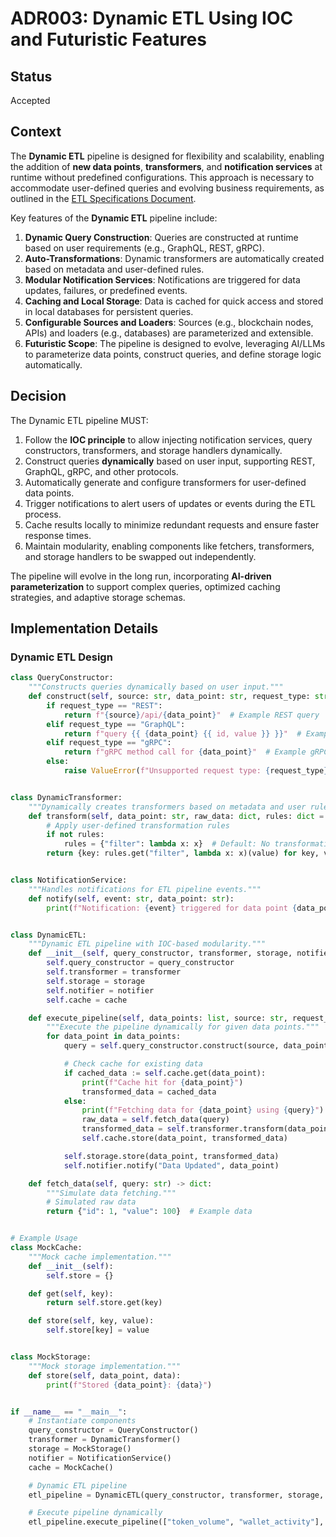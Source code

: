 # ADR003: Dynamic ETL Using IOC and Futuristic Features

## Status  
Accepted  

## Context  
The **Dynamic ETL** pipeline is designed for flexibility and scalability, enabling the addition of **new data points**, **transformers**, and **notification services** at runtime without predefined configurations. This approach is necessary to accommodate user-defined queries and evolving business requirements, as outlined in the [ETL Specifications Document](https://docs.google.com/document/d/1_rZ8OyYdVETFfojTnDDSAstpRGWeZb_tZMXwQ99BpRQ/edit?tab=t.0).

Key features of the **Dynamic ETL** pipeline include:  
1. **Dynamic Query Construction**: Queries are constructed at runtime based on user requirements (e.g., GraphQL, REST, gRPC).  
2. **Auto-Transformations**: Dynamic transformers are automatically created based on metadata and user-defined rules.  
3. **Modular Notification Services**: Notifications are triggered for data updates, failures, or predefined events.  
4. **Caching and Local Storage**: Data is cached for quick access and stored in local databases for persistent queries.  
5. **Configurable Sources and Loaders**: Sources (e.g., blockchain nodes, APIs) and loaders (e.g., databases) are parameterized and extensible.  
6. **Futuristic Scope**: The pipeline is designed to evolve, leveraging AI/LLMs to parameterize data points, construct queries, and define storage logic automatically.

## Decision  

The Dynamic ETL pipeline MUST:  
1. Follow the **IOC principle** to allow injecting notification services, query constructors, transformers, and storage handlers dynamically.  
2. Construct queries **dynamically** based on user input, supporting REST, GraphQL, gRPC, and other protocols.  
3. Automatically generate and configure transformers for user-defined data points.  
4. Trigger notifications to alert users of updates or events during the ETL process.  
5. Cache results locally to minimize redundant requests and ensure faster response times.  
6. Maintain modularity, enabling components like fetchers, transformers, and storage handlers to be swapped out independently.  

The pipeline will evolve in the long run, incorporating **AI-driven parameterization** to support complex queries, optimized caching strategies, and adaptive storage schemas.

## Implementation Details  

### **Dynamic ETL Design**

```python
class QueryConstructor:
    """Constructs queries dynamically based on user input."""
    def construct(self, source: str, data_point: str, request_type: str = "REST") -> str:
        if request_type == "REST":
            return f"{source}/api/{data_point}"  # Example REST query
        elif request_type == "GraphQL":
            return f"query {{ {data_point} {{ id, value }} }}"  # Example GraphQL query
        elif request_type == "gRPC":
            return f"gRPC method call for {data_point}"  # Example gRPC request
        else:
            raise ValueError(f"Unsupported request type: {request_type}")


class DynamicTransformer:
    """Dynamically creates transformers based on metadata and user rules."""
    def transform(self, data_point: str, raw_data: dict, rules: dict = None) -> dict:
        # Apply user-defined transformation rules
        if not rules:
            rules = {"filter": lambda x: x}  # Default: No transformation
        return {key: rules.get("filter", lambda x: x)(value) for key, value in raw_data.items()}


class NotificationService:
    """Handles notifications for ETL pipeline events."""
    def notify(self, event: str, data_point: str):
        print(f"Notification: {event} triggered for data point {data_point}")


class DynamicETL:
    """Dynamic ETL pipeline with IOC-based modularity."""
    def __init__(self, query_constructor, transformer, storage, notifier, cache):
        self.query_constructor = query_constructor
        self.transformer = transformer
        self.storage = storage
        self.notifier = notifier
        self.cache = cache

    def execute_pipeline(self, data_points: list, source: str, request_type: str = "REST"):
        """Execute the pipeline dynamically for given data points."""
        for data_point in data_points:
            query = self.query_constructor.construct(source, data_point, request_type)

            # Check cache for existing data
            if cached_data := self.cache.get(data_point):
                print(f"Cache hit for {data_point}")
                transformed_data = cached_data
            else:
                print(f"Fetching data for {data_point} using {query}")
                raw_data = self.fetch_data(query)
                transformed_data = self.transformer.transform(data_point, raw_data)
                self.cache.store(data_point, transformed_data)

            self.storage.store(data_point, transformed_data)
            self.notifier.notify("Data Updated", data_point)

    def fetch_data(self, query: str) -> dict:
        """Simulate data fetching."""
        # Simulated raw data
        return {"id": 1, "value": 100}  # Example data


# Example Usage
class MockCache:
    """Mock cache implementation."""
    def __init__(self):
        self.store = {}

    def get(self, key):
        return self.store.get(key)

    def store(self, key, value):
        self.store[key] = value


class MockStorage:
    """Mock storage implementation."""
    def store(self, data_point, data):
        print(f"Stored {data_point}: {data}")


if __name__ == "__main__":
    # Instantiate components
    query_constructor = QueryConstructor()
    transformer = DynamicTransformer()
    storage = MockStorage()
    notifier = NotificationService()
    cache = MockCache()

    # Dynamic ETL pipeline
    etl_pipeline = DynamicETL(query_constructor, transformer, storage, notifier, cache)

    # Execute pipeline dynamically
    etl_pipeline.execute_pipeline(["token_volume", "wallet_activity"], source="https://api.blockchain.com", request_type="REST")
